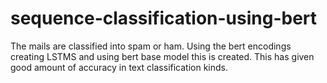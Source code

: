 # sequence-classification-using-bert
The mails are classified into spam or ham. Using the bert encodings creating LSTMS and using bert base model this is created.  This has given good amount of accuracy in text classification kinds.
